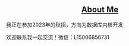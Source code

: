 
<h2><div align="center"><a href="https://attack204.com/">About Me</a> </div></h2>

我正在参加2023年的秋招，方向为数据库内核开发

欢迎联系我一起交流！微信：L15006856731

